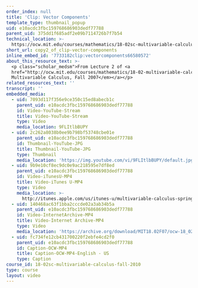 ```yaml
---
order_index: null
title: 'Clip: Vector Components'
template_type: thumbnail_popup
uid: e10acdc3fbc159768686903dedf77788
parent_uid: 375dd1f685adf2e09b7114726b7f7b54
technical_location: >-
  https://ocw.mit.edu/courses/mathematics/18-02sc-multivariable-calculus-fall-2010/1.-vectors-and-matrices/part-a-vectors-determinants-and-planes/session-4-vector-components/copy2_of_clip-vector-components
short_url: copy2_of_clip-vector-components
inline_embed_id: '7733182clip:vectorcomponents66580572'
about_this_resource_text: >-
  <p class="scholar_medsm">From Lecture 2 of <a
  href="http://ocw.mit.edu/courses/mathematics/18-02-multivariable-calculus-fall-2007/video-lectures/"><em>18.02
  Multivariable Calculus, Fall 2007</em></a></p>
related_resources_text: ''
transcript: ''
embedded_media:
  - uid: 7093d117f356e9ce350c15ed8abecb1c
    parent_uid: e10acdc3fbc159768686903dedf77788
    id: Video-YouTube-Stream
    title: Video-YouTube-Stream
    type: Video
    media_location: 9FLItlbBUPY
  - uid: 2c262a8038b0ee9b798bf53748cbe01e
    parent_uid: e10acdc3fbc159768686903dedf77788
    id: Thumbnail-YouTube-JPG
    title: Thumbnail-YouTube-JPG
    type: Thumbnail
    media_location: 'https://img.youtube.com/vi/9FLItlbBUPY/default.jpg'
  - uid: 9b9e10cf8ec9dc0e9ac218595e7df8ed
    parent_uid: e10acdc3fbc159768686903dedf77788
    id: Video-iTunesU-MP4
    title: Video-iTunes U-MP4
    type: Video
    media_location: >-
      http://itunes.apple.com/us/itunes-u/multivariable-calculus-spring/id354869122
  - uid: 140468ac63f1bba2cccde02a3ab34b5a
    parent_uid: e10acdc3fbc159768686903dedf77788
    id: Video-InternetArchive-MP4
    title: Video-Internet Archive-MP4
    type: Video
    media_location: 'https://archive.org/download/MIT18.02F07/ocw-18_02-f07-lec02_300k.mp4'
  - uid: fc734fe12cb431700220f2ebfe4cd2f0
    parent_uid: e10acdc3fbc159768686903dedf77788
    id: Caption-OCW-MP4
    title: Caption-OCW-MP4-English - US
    type: Caption
course_id: 18-02sc-multivariable-calculus-fall-2010
type: course
layout: video
---
```

